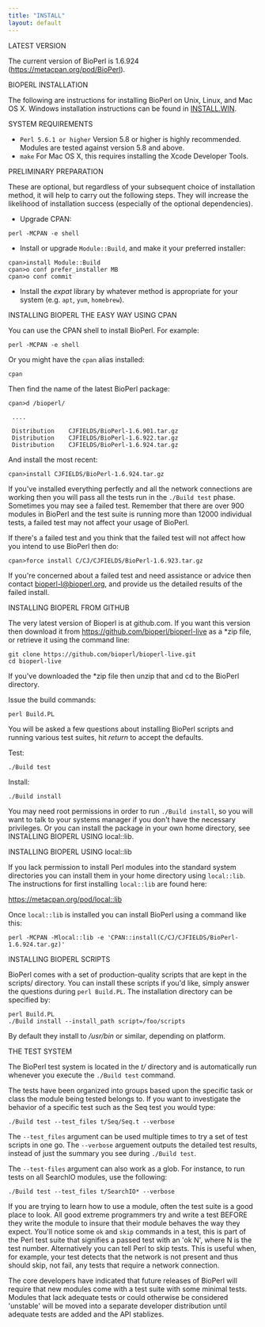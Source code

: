 ```yaml
---
title: "INSTALL"
layout: default
---
```


LATEST VERSION

The current version of BioPerl is 1.6.924 (https://metacpan.org/pod/BioPerl).

BIOPERL INSTALLATION

The following are instructions for installing BioPerl on
Unix, Linux, and Mac OS X. Windows installation instructions can be 
found in [INSTALL.WIN](INSTALL.WIN.html).


SYSTEM REQUIREMENTS

 * `Perl 5.6.1 or higher` Version 5.8 or higher is highly
   recommended. Modules are tested against version 5.8 and
   above.
 * `make` For Mac OS X, this requires installing the Xcode Developer 
   Tools.


PRELIMINARY PREPARATION

These are optional, but regardless of your subsequent choice of
installation method, it will help to carry out the following steps.
They will increase the likelihood of installation success
(especially of the optional dependencies).

* Upgrade CPAN:

```
perl -MCPAN -e shell
```

* Install or upgrade `Module::Build`, and make it your preferred installer:

```
cpan>install Module::Build
cpan>o conf prefer_installer MB
cpan>o conf commit
```

* Install the *expat* library by whatever method is appropriate for your system (e.g. `apt`, `yum`, `homebrew`).


INSTALLING BIOPERL THE EASY WAY USING CPAN

You can use the CPAN shell to install BioPerl. For example:

```
perl -MCPAN -e shell
```

Or you might have the `cpan` alias installed:

```
cpan
```

Then find the name of the latest BioPerl package:

```
cpan>d /bioperl/

 ....

 Distribution    CJFIELDS/BioPerl-1.6.901.tar.gz
 Distribution    CJFIELDS/BioPerl-1.6.922.tar.gz
 Distribution    CJFIELDS/BioPerl-1.6.924.tar.gz
```

And install the most recent:

```
cpan>install CJFIELDS/BioPerl-1.6.924.tar.gz
```

If you've installed everything perfectly and all the network
connections are working then you will pass all the tests run in the
`./Build test` phase. Sometimes you may see a failed test. Remember that 
there are over 900 modules in BioPerl and the test suite is running more 
than 12000 individual tests, a failed test may not affect your usage 
of BioPerl.

If there's a failed test and you think that the failed test will not 
affect how you intend to use BioPerl then do:

```
cpan>force install C/CJ/CJFIELDS/BioPerl-1.6.923.tar.gz
```

If you're concerned about a failed test and need assistance or advice
then contact bioperl-l@bioperl.org, and provide us the detailed
results of the failed install.


INSTALLING BIOPERL FROM GITHUB

The very latest version of Bioperl is at github.com. If you want this 
version then download it from https://github.com/bioperl/bioperl-live
as a *zip file, or retrieve it using the command line:

```
git clone https://github.com/bioperl/bioperl-live.git
cd bioperl-live
```

If you've downloaded the *zip file then unzip that and cd to the
BioPerl directory.

Issue the build commands:

```
perl Build.PL
```

You will be asked a few questions about installing BioPerl scripts
and running various test suites, hit *return* to accept the defaults.

Test:

```
./Build test
```

Install:

```
./Build install
```

You may need root permissions in order to run `./Build install`, so you 
will want to talk to your systems manager if you don't have the necessary
privileges. Or you can install the package in your own home
directory, see INSTALLING BIOPERL USING local::lib.


INSTALLING BIOPERL USING local::lib

If you lack permission to install Perl modules into the standard
system directories you can install them in your home directory
using `local::lib`. The instructions for first installing
`local::lib` are found here:

https://metacpan.org/pod/local::lib

Once `local::lib` is installed you can install BioPerl using a 
command like this:

```
perl -MCPAN -Mlocal::lib -e 'CPAN::install(C/CJ/CJFIELDS/BioPerl-1.6.924.tar.gz)'
```

INSTALLING BIOPERL SCRIPTS

BioPerl comes with a set of production-quality scripts that are
kept in the scripts/ directory. You can install these scripts if you'd
like, simply answer the questions during `perl Build.PL`.
The installation directory can be specified by:

```
perl Build.PL
./Build install --install_path script=/foo/scripts
```

By default they install to */usr/bin* or similar, depending on platform.


THE TEST SYSTEM

The BioPerl test system is located in the *t/* directory and is
automatically run whenever you execute the `./Build test` command.

The tests have been organized into groups
based upon the specific task or class the module being tested belongs
to. If you want to investigate the behavior of a specific test such as
the Seq test you would type:

```
./Build test --test_files t/Seq/Seq.t --verbose
```

The `--test_files` argument can be used multiple times to try a set of test 
scripts in one go. The `--verbose` arguement outputs the detailed test results, instead of just the summary you see during `./Build test`.

The `--test-files` argument can also work as a glob. For instance, to
run tests on all SearchIO modules, use the following:

```
./Build test --test_files t/SearchIO* --verbose
```

If you are trying to learn how to use a module, often the test suite
is a good place to look. All good extreme programmers try and write a
test BEFORE they write the module to insure that their module behaves
the way they expect. You'll notice some `ok` and `skip` commands in a
test, this is part of the Perl test suite that signifies a passed test
with an 'ok N', where N is the test number. Alternatively you can tell
Perl to skip tests. This is useful when, for example, your test
detects that the network is not present and thus should skip, not
fail, any tests that require a network connection.

The core developers have indicated that future releases of BioPerl
will require that new modules come with a test suite with some minimal
tests.  Modules that lack adequate tests or could otherwise be
considered 'unstable' will be moved into a separate developer
distribution until adequate tests are added and the API stablizes.
